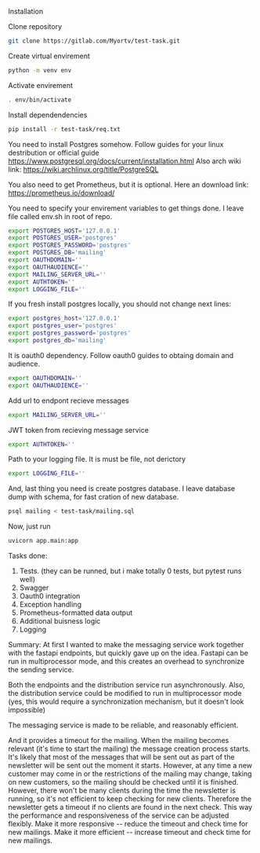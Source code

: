 Installation


Clone repository 
```bash
git clone https://gitlab.com/Myortv/test-task.git  
```

Create virtual envirement
```bash
python -m venv env
```

Activate envirement
```bash
. env/bin/activate
```

Install dependendencies
```bash
pip install -r test-task/req.txt
```

You need to install Postgres somehow. Follow guides for your linux destribution or official guide
https://www.postgresql.org/docs/current/installation.html
Also arch wiki link:
https://wiki.archlinux.org/title/PostgreSQL

You also need to get Prometheus, but it is optional. Here an download link:
https://prometheus.io/download/ 



You need to specify your envirement variables to get things done. I leave file called env.sh in root of repo.

```sh
export POSTGRES_HOST='127.0.0.1'
export POSTGRES_USER='postgres'
export POSTGRES_PASSWORD='postgres'
export POSTGRES_DB='mailing'
export OAUTHDOMAIN=''
export OAUTHAUDIENCE=''
export MAILING_SERVER_URL=''
export AUTHTOKEN=''
export LOGGING_FILE=''
```

If you fresh install postgres locally, you should not change next lines:

```sh
export postgres_host='127.0.0.1'
export postgres_user='postgres'
export postgres_password='postgres'
export postgres_db='mailing'
```

It is oauth0 dependency. Follow oauth0 guides to obtaing domain and audience.

```sh
export OAUTHDOMAIN=''
export OAUTHAUDIENCE=''
```

Add url to endpont recieve messages

```sh
export MAILING_SERVER_URL=''
```

JWT token from recieving message service

```sh
export AUTHTOKEN=''
```

Path to your logging file. It is must be file, not derictory

```sh
export LOGGING_FILE=''
```



And, last thing you need is create postgres database.
I leave database dump with schema, for fast cration of new database.

```sh
psql mailing < test-task/mailing.sql
```

Now, just run
```sh
uvicorn app.main:app
```



Tasks done:
1. Tests. (they can be runned, but i make totally 0 tests, but pytest runs well)
5. Swagger 
7. Oauth0 integration
9. Exception handling
10. Prometheus-formatted data output
11. Additional buisness logic
12. Logging




Summary:
At first I wanted to make the messaging service work together with the fastapi endpoints, but quickly gave up on the idea.
Fastapi can be run in multiprocessor mode, and this creates an overhead to synchronize the sending service.

Both the endpoints and the distribution service run asynchronously. Also, the distribution service could be modified to run in multiprocessor mode (yes, this would require a synchronization mechanism, but it doesn't look impossible)

The messaging service is made to be reliable, and reasonably efficient.

And it provides a timeout for the mailing. When the mailing becomes relevant (it's time to start the mailing) the message creation process starts. It's likely that most of the messages that will be sent out as part of the newsletter will be sent out the moment it starts. 
However, at any time a new customer may come in or the restrictions of the mailing may change, taking on new customers, so the mailing should be checked until it is finished. However, there won't be many clients during the time the newsletter is running, so it's not efficient to keep checking for new clients. 
Therefore the newsletter gets a timeout if no clients are found in the next check. This way the performance and responsiveness of the service can be adjusted flexibly. Make it more responsive -- reduce the timeout and check time for new mailings. Make it more efficient -- increase timeout and check time for new mailings.